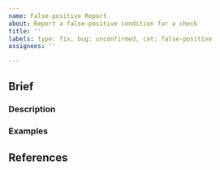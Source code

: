 ```yaml
---
name: False-positive Report
about: Report a false-positive condition for a check
title: ''
labels: type: fix, bug: unconfirmed, cat: false-positive
assignees: ''

---
```


## Brief

### Description

<!--
The check path, and the types of circumstances that raise a false-positive.

Example:
`misc.but` matches lines that start with "But," not just paragraphs.
-->

### Examples

<!--
Examples of acceptable forms that trigger the false-positive.
-->

## References

<!--
Excerpts from various sources on the matter, including relevant discussions
from other issues if applicable.
-->
